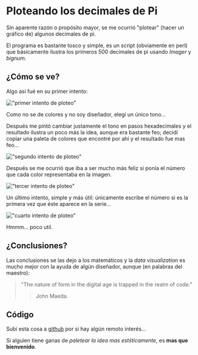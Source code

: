 # Ploteando los decimales de Pi

Sin aparente razón o propósito mayor, se me ocurrió "plotear" 
(hacer un gráfico de) algunos decimales de pi.

El programa es bastante tosco y simple, es un script (obviamente en perl) 
 que básicamente ilustra los primeros 500 decimales de pi usando _Imager_ y
 _bignum_.

## ¿Cómo se ve?

Algo así fué en su primer intento:

!["primer intento de ploteo"](/data/pi.png)

Como no se de colores y no soy diseñador, elegí un único tono...

Después me pintó cambiar justamente el tono en pasos hexadecimales y el
 resultado ilustra un poco más la idea, aunque era bastante feo; decidí copiar
 una paleta de colores que encontré por ahí y el resultado fue mas feo...

!["segundo intento de ploteo"](/data/pi_color.png)

Después se me ocurrió que iba a ser mucho más feliz si ponía el número que cada
 color representaba en la imagen.

!["tercer intento de ploteo"](/data/pi_nros.png)

Un último intento, simple y más útil: únicamente escribe el número si es la
 primera vez que éste aparece en la serie...

!["cuarto intento de ploteo"](/data/pi_nros_unicos.png)

Hmmm... poco util.

## ¿Conclusiones?

Las conclusiones se las dejo a los matemáticos y la _data visualization_ es mucho
 mejor con la ayuda de algún diseñador, aunque (en palabras del maestro):

> "The nature of form in the digital age is trapped in the realm of code." 
>>   John Maeda.

## Código

Subí esta cosa a [github](https://github.com/MarxBro/pi_plot) por si hay algún remoto interés...

Si alguien tiene ganas de _paletear la idea mas estśticamente_, es __mas que
 bienvenido__.

